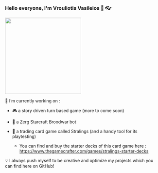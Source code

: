 ### Hello everyone, I'm Vrouliotis Vasileios :dragon: :eyeglasses:

<img src="https://media.giphy.com/media/UOvFfXGINpmN2/giphy.gif" width="250" height="250" />

🔭 I’m currently working on : 

- :video_game:  a story driven turn based game (more to come soon) 

- :space_invader: a Zerg Starcraft Broodwar bot

- :flower_playing_cards: a trading card game called Stralings (and a handy tool for its playtesting)
  - You can find and buy the starter decks of this card game here : https://www.thegamecrafter.com/games/stralings-starter-decks


:bulb: I always push myself to be creative and optimize my projects which you can find here on GitHub!



<!--
**vvroul/vvroul** is a ✨ _special_ ✨ repository because its `README.md` (this file) appears on your GitHub profile.

Here are some ideas to get you started:

- 🔭 I’m currently working on ...
- 🌱 I’m currently learning ...
- 👯 I’m looking to collaborate on ...
- 🤔 I’m looking for help with ...
- 💬 Ask me about ...
- 📫 How to reach me: ...
- 😄 Pronouns: ...
- ⚡ Fun fact: ...
-->
